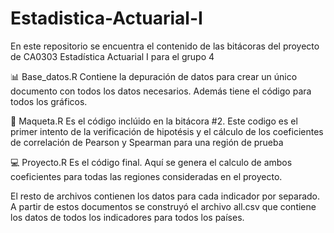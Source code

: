 # Estadistica-Actuarial-I
En este repositorio se encuentra el contenido de las bitácoras del proyecto de CA0303 Estadística Actuarial I para el grupo 4

📊 Base_datos.R 
Contiene la depuración de datos para crear un único documento con todos los datos necesarios.
Además tiene el código para todos los gráficos.

💾 Maqueta.R
Es el código inclúido en la bitácora #2. 
Este codigo es el primer intento de la verificación de hipotésis y el cálculo de los coeficientes de correlación de Pearson y Spearman para una región de prueba

💻 Proyecto.R
Es el código final. 
Aquí se genera el calculo de ambos coeficientes para todas las regiones consideradas en el proyecto.

El resto de archivos contienen los datos para cada indicador por separado. 
A partir de estos documentos se construyó el archivo all.csv que contiene los datos de todos los indicadores para todos los países.
